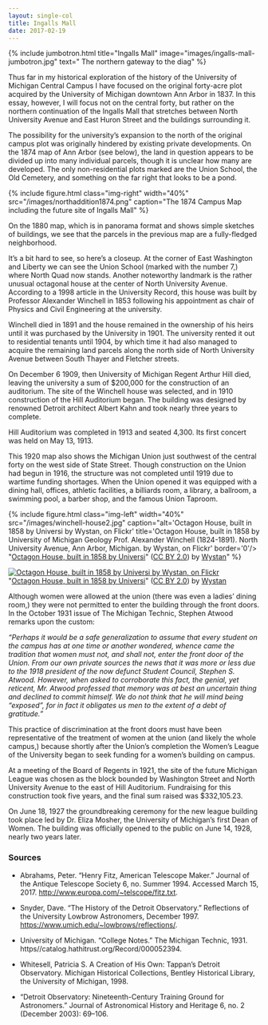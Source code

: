```yaml
---
layout: single-col
title: Ingalls Mall
date: 2017-02-19
---
```

{% include jumbotron.html title="Ingalls Mall" image="images/ingalls-mall-jumbotron.jpg" text=" The northern gateway to the diag" %}

Thus far in my historical exploration of the history of the University of Michigan Central Campus I have focused on the original forty-acre plot acquired by the University of Michigan downtown Ann Arbor in 1837. In this essay, however, I will focus not on the central forty, but rather on the northern continuation of the Ingalls Mall that stretches between North University Avenue and East Huron Street and the buildings surrounding it.

The possibility for the university’s expansion to the north of the original campus plot was originally hindered by existing private developments. On the 1874 map of Ann Arbor (see below), the land in question appears to be divided up into many individual parcels, though it is unclear how many are developed. The only non-residential plots marked are the Union School, the Old Cemetery, and something on the far right that looks to be a pond.

{% include figure.html class="img-right" width="40%" src="/images/northaddition1874.png" caption="The 1874 Campus Map including the future site of Ingalls Mall" %}

On the 1880 map, which is in panorama format and shows simple sketches of buildings, we see that the parcels in the previous map are a fully-fledged neighborhood.

It’s a bit hard to see, so here’s a closeup. At the corner of East Washington and Liberty we can see the Union School (marked with the number 7,) where North Quad now stands. Another noteworthy landmark is the rather unusual octagonal house at the center of North University Avenue. According to a 1998 article in the University Record, this house was built by Professor Alexander Winchell in 1853 following his appointment as chair of Physics and Civil Engineering at the university.


Winchell died in 1891 and the house remained in the ownership of his heirs until it was purchased by the University in 1901. The university rented it out to residential tenants until 1904, by which time it had also managed to acquire the remaining land parcels along the north side of North University Avenue between South Thayer and Fletcher streets.

On December 6 1909, then University of Michigan Regent Arthur Hill died, leaving the university a sum of $200,000 for the construction of an auditorium. The site of the Winchell house was selected, and in 1910 construction of the Hill Auditorium began. The building was designed by renowned Detroit architect Albert Kahn and took nearly three years to complete.


Hill Auditorium was completed in 1913 and seated 4,300. Its first concert was held on May 13, 1913.


This 1920 map also shows the Michigan Union just southwest of the central forty on the west side of State Street. Though construction on the Union had begun in 1916, the structure was not completed until 1919 due to wartime funding shortages. When the Union opened it was equipped with a dining hall, offices, athletic facilities, a billiards room, a library, a ballroom, a swimming pool, a barber shop, and the famous Union Taproom.

{% include figure.html class="img-left" width="40%" src="/images/winchell-house2.jpg" caption="alt='Octagon House, built in 1858 by Universi by Wystan, on Flickr' title='Octagon House, built in 1858 by University of Michigan Geology Prof. Alexander Winchell (1824-1891). North University Avenue, Ann Arbor, Michigan. by Wystan, on Flickr' border='0'/></a><br/>&quot;<a href='https://www.flickr.com/photos/70251312@N00/14282673099/' target='_blank'>Octagon House, built in 1858 by Universi</a>&quot;&nbsp;(<a rel='license' href='https://creativecommons.org/licenses/by/2.0/' target='_blank'>CC BY 2.0</a>)&nbsp;by&nbsp;<a xmlns:cc='http://creativecommons.org/ns#' rel='cc:attributionURL' property='cc:attributionName' href='https://www.flickr.com/people/70251312@N00/' target='_blank'>Wystan</a></div>" %}


<div about='https://farm4.static.flickr.com/3879/14282673099_9d0c139980_m.jpg'><a href='https://www.flickr.com/photos/70251312@N00/14282673099/' target='_blank'><img xmlns:dct='http://purl.org/dc/terms/' href='http://purl.org/dc/dcmitype/StillImage' rel='dct:type' src='https://farm4.static.flickr.com/3879/14282673099_9d0c139980_m.jpg' alt='Octagon House, built in 1858 by Universi by Wystan, on Flickr' title='Octagon House, built in 1858 by University of Michigan Geology Prof. Alexander Winchell (1824-1891). North University Avenue, Ann Arbor, Michigan. by Wystan, on Flickr' border='0'/></a><br/>&quot;<a href='https://www.flickr.com/photos/70251312@N00/14282673099/' target='_blank'>Octagon House, built in 1858 by Universi</a>&quot;&nbsp;(<a rel='license' href='https://creativecommons.org/licenses/by/2.0/' target='_blank'>CC BY 2.0</a>)&nbsp;by&nbsp;<a xmlns:cc='http://creativecommons.org/ns#' rel='cc:attributionURL' property='cc:attributionName' href='https://www.flickr.com/people/70251312@N00/' target='_blank'>Wystan</a></div>

Although women were allowed at the union (there was even a ladies’ dining room,) they were not permitted to enter the building through the front doors. In the October 1931 issue of The Michigan Technic, Stephen Atwood remarks upon the custom:

_“Perhaps it would be a safe generalization to assume that every student on the campus has at one time or another wondered, whence came the tradition that women must not, and shall not, enter the front door of the Union. From our own private sources the news that it was more or less due to the 1918 president of the now defunct Student Council, Stephen S. Atwood. However, when asked to corroborate this fact, the genial, yet reticent, Mr. Atwood professed that memory was at best an uncertain thing and declined to commit himself. We do not think that he will mind being “exposed”, for in fact it obligates us men to the extent of a debt of gratitude.”_

This practice of discrimination at the front doors must have been representative of the treatment of women at the union (and likely the whole campus,) because shortly after the Union’s completion the Women’s League of the University began to seek funding for a women’s building on campus.

At a meeting of the Board of Regents in 1921, the site of the future Michigan League was chosen as the block bounded by Washington Street and North University Avenue to the east of Hill Auditorium. Fundraising for this construction took five years, and the final sum raised was $332,105.23.

On June 18, 1927 the groundbreaking ceremony for the new league building took place led by Dr. Eliza Mosher, the University of Michigan’s first Dean of Women. The building was officially opened to the public on June 14, 1928, nearly two years later.

### Sources

- Abrahams, Peter. “Henry Fitz, American Telescope Maker.” Journal of the Antique Telescope Society 6, no. Summer 1994. Accessed March 15, 2017. http://www.europa.com/~telscope/fitz.txt.

- Snyder, Dave. “The History of the Detroit Observatory.” Reflections of the University Lowbrow Astronomers, December 1997. https://www.umich.edu/~lowbrows/reflections/.

- University of Michigan. “College Notes.” The Michigan Technic, 1931. https//catalog.hathitrust.org/Record/000052394.

- Whitesell, Patricia S. A Creation of His Own: Tappan’s Detroit Observatory. Michigan Historical Collections, Bentley Historical Library, the University of Michigan, 1998.

- “Detroit Observatory: Nineteenth-Century Training Ground for Astronomers.” Journal of Astronomical History and Heritage 6, no. 2 (December 2003): 69–106.
